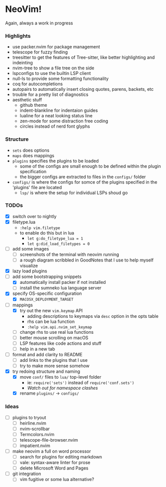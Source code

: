 # NeoVim!

Again, always a work in progress

### Highlights
- use packer.nvim for package management
- telescope for fuzzy finding
- treesitter to get the features of Tree-sitter, like better highlighting and indeinting
- nvim-tree to show a file tree on the side
- lspconfigs to use the builtin LSP client
- null-ls to provide some formatting functionality
- coq for autocompletions
- autopairs to automatically insert closing quotes, parens, backets, etc
- trouble for a pretty list of diagnostics
- aesthetic stuff
	- github theme
	- indent-blankline for indentaion guides
	- lualine for a neat looking status line
	- zen-mode for some distraction free coding
	- circles instead of nerd font glyphs

### Structure
- `sets` does options
- `maps` does mappings
- `plugins` specifies the plugins to be loaded
	- some of the configs are small enough to be defined within the plugin specification
	- the bigger configs are extracted to files in the `configs/` folder
- `configs/` is where the configs for somce of the plugins specified in the 'plugins' file are located 
	- `lsp/` is where the setup for individual LSPs shoud go

### TODOs
- [x] switch over to nightly
- [x] filetype.lua
	- `:help vim.filetype`
	- to enable do this but in lua
		- `let g:do_filetype_lua = 1`
		- `let g:did_load_filetypes = 0`
- [ ] add some images
	- [ ] screenshots of the terminal with neovim running
	- [ ] a rough diagram scribbled in GoodNotes that I use to help myself visualize
- [x] lazy load plugins
- [ ] add some bootstrapping snippets
	- [x] automatically install packer if not installed
	- [ ] install the sumneko lua language server
- [x] specify OS-specific configuration
	- [x] `MACOSX_DEPLOYMENT_TARGET` 
- [ ] mappings
	- [x] try out the new `vim.keymap` API
		- adding descriptions to keymaps via `desc` option in the opts table
		- rhs can be lua function
		- `:help vim.api.nvim_set_keymap`
	- [ ] change rhs to use real lua functions
	- [ ] better mouse scrolling on macOS
	- [ ] LSP features like code actions and stuff
	- [ ] help in a new tab
- [ ] format and add clarity to README
	- [ ] add links to the plugins that I use
	- [ ] try to make more sense somehow
- [x] try redoing structure and naming
	- [x] move `conf/` files to `lua/` top-level folder
		- ie: `require('sets')` instead of `require('conf.sets')`
		- *Watch out for namespace clashes*
	- [x] rename `plugins/` -> `configs/`

### Ideas
- [ ] plugins to tryout
	- [ ] heirline.nvim
	- [ ] nvim-scrollbar
	- [ ] Termcolors.nvim
	- [ ] telescope-file-browser.nvim
	- [ ] impatient.nvim
- [ ] make neovim a full on word processor
	- [ ] search for plugins for editing markdown
	- [ ] vale: syntax-aware linter for prose
	- [ ] delete Microsoft Word and Pages
- [ ] git integration
	- [ ] vim fugitive or some lua alternative?
